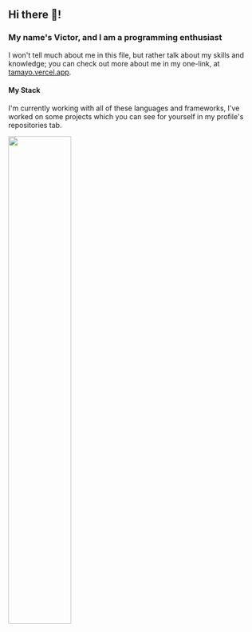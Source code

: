 ## Hi there 👋!
### My name's Victor, and I am a programming enthusiast 
I won't tell much about me in this file, but rather talk about my skills and knowledge; you can check out more about me in my one-link, at [tamayo.vercel.app](https://tamayo.vercel.app/).

#### My Stack 
I'm currently working with all of these languages and frameworks, I've worked on some projects which you can see for yourself in my profile's repositories tab.

[]()
<p align="left">
  <img src="https://skillicons.dev/icons?i=ts,react,next,java,python" width="50%" />
</p>
